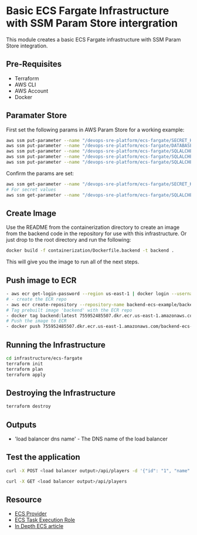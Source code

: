 # Basic ECS Fargate Infrastructure with SSM Param Store intergration
This module creates a basic ECS Fargate infrastructure with SSM Param Store integration.

## Pre-Requisites
- Terraform
- AWS CLI
- AWS Account
- Docker

## Paramater Store
First set the following params in AWS Param Store for a working example:
```bash
aws ssm put-parameter --name "/devops-sre-platform/ecs-fargate/SECRET_KEY" --value "SECRET_KEY=nada" --type "SecureString"
aws ssm put-parameter --name "/devops-sre-platform/ecs-fargate/DATABASE_URL" --value "DATABASE_URL=sqlite:///your_database.db" --type "SecureString"
aws ssm put-parameter --name "/devops-sre-platform/ecs-fargate/SQLALCHEMY_DATABASE_URI" --value "SQLALCHEMY_DATABASE_URI=sqlite:///db.sqlite3" --type "SecureString"
aws ssm put-parameter --name "/devops-sre-platform/ecs-fargate/SQLALCHEMY_TRACK_MODIFICATIONS" --value "SQLALCHEMY_TRACK_MODIFICATIONS=False" --type "String"
aws ssm put-parameter --name "/devops-sre-platform/ecs-fargate/SQLALCHEMY_ENGINE_OPTIONS" --value "SQLALCHEMY_ENGINE_OPTIONS={'pool_size': 10,'pool_recycle': 60,'pool_pre_ping': True}" --type "String"
```

Confirm the params are set:
```bash
aws ssm get-parameter --name "/devops-sre-platform/ecs-fargate/SECRET_KEY" --query Parameter.Value --output text
# For secret values
aws ssm get-parameter --name "/devops-sre-platform/ecs-fargate/SQLALCHEMY_DATABASE_URI" --with-decryption --query Parameter.Value --output text
```

## Create Image
Use the README from the containerization directory to create an image from the backend code in the repository for use with this infrastructure. Or just drop to the root directory and run the following:
```bash
docker build -f containerization/Dockerfile.backend -t backend .
```

This will give you the image to run all of the next steps.

## Push image to ECR 
```bash
- aws ecr get-login-password --region us-east-1 | docker login --username AWS --password-stdin 755952485507.dkr.ecr.us-east-1.amazonaws.com
# - create the ECR repo
- aws ecr create-repository --repository-name backend-ecs-example/backend
# Tag prebuilt image 'backend' with the ECR repo
- docker tag backend:latest 755952485507.dkr.ecr.us-east-1.amazonaws.com/backend-ecs-example/backend:latest
# Push the image to ECR
- docker push 755952485507.dkr.ecr.us-east-1.amazonaws.com/backend-ecs-example/backend:latest
```

## Running the Infrastructure
```bash
cd infrastructure/ecs-fargate
terraform init
terraform plan
terraform apply
```

## Destroying the Infrastructure
```bash
terraform destroy
```

## Outputs
- 'load balancer dns name' - The DNS name of the load balancer


## Test the application
```bash
curl -X POST <load balancer output>/api/players -d '{"id": "1", "name": "John Doe", "dob": "2000-05-15", "joined_group_date": "2023-01-06"}' -H "Content-Type: application/json"

curl -X GET <load balancer output>/api/players
```


## Resource

- [ECS Provider](https://registry.terraform.io/modules/terraform-aws-modules/ecs/aws/latest)
- [ECS Task Execution Role](https://registry.terraform.io/modules/dod-iac/ecs-task-execution-role/aws/latest)
- [In Depth ECS article](https://erik-ekberg.medium.com/terraform-ecs-fargate-example-1397d3ab7f02)